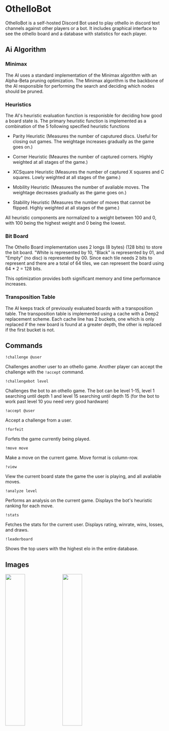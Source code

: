 # OthelloBot

OthelloBot is a self-hosted Discord Bot used to play othello in discord text channels against other players or a bot. It includes graphical interface to see the othello board and a database with statistics for each player.

## Ai Algorithm

### Minimax 

The AI uses a standard implementation of the Minimax algorithm with an Alpha-Beta pruning optimization. The Minimax algorithm is the backbone of the AI responsible for performing the search and deciding which nodes should be pruned.

### Heuristics

The AI's heuristic evaluation function is responisble for deciding how good a board state is. The primary heuristic function is implemented as a combination of the 5 following specified heuristic functions

- Parity Heuristic (Measures the number of caputured discs. Useful for closing out games. The weightage increases gradually as the game goes on.)

- Corner Heuristic (Meaures the number of captured corners. Highly weighted at all stages of the game.)

- XCSquare Heuristic (Measures the number of captured X squares and C squares. Lowly weighted at all stages of the game.)

- Mobility Heuristic (Measures the number of avaliable moves. The weightage decreases gradually as the game goes on.)

- Stability Heuristic (Measures the number of moves that cannot be flipped. Highly weighted at all stages of the game.)

All heuristic components are normalized to a weight between 100 and 0, with 100 being the highest weight and 0 being the lowest.

### Bit Board

The Othello Board implementation uses 2 longs (8 bytes) (128 bits) to store the bit board. "White is represented by 10, "Black" is represented by 01, and "Empty" (no disc) is represented by 00. Since each tile needs 2 bits to represent and there are a total of 64 tiles, we can represent the board using 64 * 2 = 128 bits. 

This optimization provides both significant memory and time performance increases.

### Transposition Table

The AI keeps track of previously evaluated boards with a transposition table. The transposition table is implemented using a cache with a Deep2 replacement scheme.
Each cache line has 2 buckets, one which is only replaced if the new board is found at a greater depth, the other is replaced if the first bucket is not.

## Commands

`!challenge @user`

Challenges another user to an othello game. Another player can accept the challenge with the `!accept` command.

`!challengebot level`

Challenges the bot to an othello game. The bot can be level 1-15, level 1 searching until depth 1 and level 15 searching until depth 15 (for the bot to work past level 10 you need very good hardware)

`!accept @user`

Accept a challenge from a user.

`!forfeit`

Forfets the game currently being played.

`!move move`

Make a move on the current game. Move format is column-row.

`!view`

View the current board state the game the user is playing, and all avaliable moves.

`!analyze level`

Performs an analysis on the current game. Displays the bot's heuristic ranking for each move.

`!stats`

Fetches the stats for the current user. Displays rating, winrate, wins, losses, and draws.

`!leaderboard`

Shows the top users with the highest elo in the entire database.


## Images

<img src="https://user-images.githubusercontent.com/58538077/181820016-f7f330ee-481b-4eb7-ab93-9047336fef0d.png" width="35%" height="35%">
<img src="https://user-images.githubusercontent.com/58538077/216801119-b08ff083-74d8-49d7-96bf-40e904348004.png" width="35%" height="35%">

